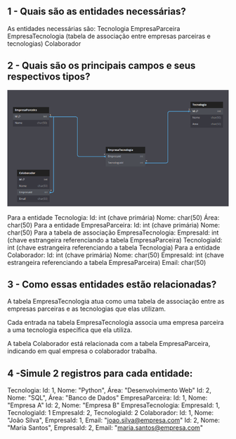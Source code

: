 ## 1 - Quais são as entidades necessárias?

As entidades necessárias são:
Tecnologia
EmpresaParceira
EmpresaTecnologia (tabela de associação entre empresas parceiras e tecnologias)
Colaborador

## 2 - Quais são os principais campos e seus respectivos tipos?

![diagrama](https://github.com/WashLigel/projeto_individual_m2_Resilia_data/blob/main/img%20diagram.PNG)

Para a entidade Tecnologia:
Id: int (chave primária)
Nome: char(50)
Área: char(50)
Para a entidade EmpresaParceira:
Id: int (chave primária)
Nome: char(50)
Para a tabela de associação EmpresaTecnologia:
EmpresaId: int (chave estrangeira referenciando a tabela EmpresaParceira)
TecnologiaId: int (chave estrangeira referenciando a tabela Tecnologia)
Para a entidade Colaborador:
Id: int (chave primária)
Nome: char(50)
EmpresaId: int (chave estrangeira referenciando a tabela EmpresaParceira)
Email: char(50)

## 3 - Como essas entidades estão relacionadas?

A tabela EmpresaTecnologia atua como uma tabela de associação entre as empresas parceiras e as tecnologias que elas utilizam.

Cada entrada na tabela EmpresaTecnologia associa uma empresa parceira a uma tecnologia específica que ela utiliza.

A tabela Colaborador está relacionada com a tabela EmpresaParceira, indicando em qual empresa o colaborador trabalha.


## 4 -Simule 2 registros para cada entidade:

Tecnologia:
Id: 1, Nome: "Python", Área: "Desenvolvimento Web"
Id: 2, Nome: "SQL", Área: "Banco de Dados"
EmpresaParceira:
Id: 1, Nome: "Empresa A"
Id: 2, Nome: "Empresa B"
EmpresaTecnologia:
EmpresaId: 1, TecnologiaId: 1
EmpresaId: 2, TecnologiaId: 2
Colaborador:
Id: 1, Nome: "João Silva", EmpresaId: 1, Email: "joao.silva@empresa.com"
Id: 2, Nome: "Maria Santos", EmpresaId: 2, Email: "maria.santos@empresa.com"
